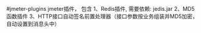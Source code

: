 #jmeter-plugins
jmeter插件， 包含
1、Redis插件, 需要依赖: jedis.jar
2、MD5函数插件
3、HTTP接口自动签名前置处理器（接口参数按业务组装并MD5加密， 自动设置到消息头中）